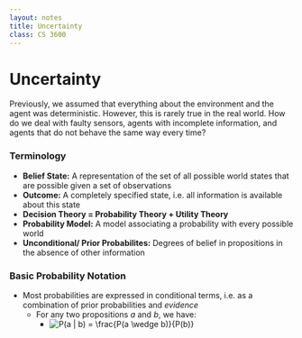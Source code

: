 ```yaml
---
layout: notes
title: Uncertainty
class: CS 3600
---
```


# Uncertainty
Previously, we assumed that everything about the environment and the agent was deterministic. However, this is rarely true in the real world. How do we deal with faulty sensors, agents with incomplete information, and agents that do not behave the same way every time?

### Terminology
* **Belief State:** A representation of the set of all possible world states that are possible given a set of observations
* **Outcome:** A completely specified state, i.e. all information is available about this state
* **Decision Theory = Probability Theory + Utility Theory**
* **Probability Model:** A model associating a probability with every possible world
* **Unconditional/ Prior Probabilites:** Degrees of belief in propositions in the absence of other information

### Basic Probability Notation
* Most probabilities are expressed in conditional terms, i.e. as a combination of prior probabilities and *evidence*
	* For any two propositions *a* and *b*, we have:
		* ![P(a | b) = \frac{P(a \wedge b)}{P(b)}](https://raw.githubusercontent.com/rzhade3/MarkdownNotes/master/IntroToAI/images/conditional_probability.png)